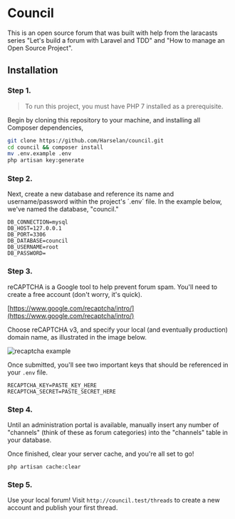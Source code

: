 # Council

This is an open source forum that was built with help from the laracasts series "Let's build a forum with Laravel and TDD" and "How to manage an Open Source Project".

## Installation

### Step 1.
> To run this project, you must have PHP 7 installed as a prerequisite.

Begin by cloning this repository to your machine, and installing all Composer dependencies,

```bash
git clone https://github.com/Harselan/council.git
cd council && composer install
mv .env.example .env
php artisan key:generate
```

### Step 2.

Next, create a new database and reference its name and username/password within the project's ´.env´ file. In the example below, we've named the database, "council."

```
DB_CONNECTION=mysql
DB_HOST=127.0.0.1
DB_PORT=3306
DB_DATABASE=council
DB_USERNAME=root
DB_PASSWORD=
```

### Step 3.
reCAPTCHA is a Google tool to help prevent forum spam. You'll need to create a free account (don't worry, it's quick).

[https://www.google.com/recaptcha/intro/](https://www.google.com/recaptcha/intro/)

Choose reCAPTCHA v3, and specify your local (and eventually production) domain name, as illustrated in the image below.

![recaptcha example](https://github.com/Harselan/council/tree/master/resources/images/recaptcha-screen-shot.png)

Once submitted, you'll see two important keys that should be referenced in your `.env` file. 

```
RECAPTCHA_KEY=PASTE_KEY_HERE
RECAPTCHA_SECRET=PASTE_SECRET_HERE
```

### Step 4.

Until an administration portal is available, manually insert any number of "channels" (think of these as forum categories) into the "channels" table in your database.

Once finished, clear your server cache, and you're all set to go!

```
php artisan cache:clear
```

### Step 5.
Use your local forum! Visit `http://council.test/threads` to create a new account and publish your first thread.